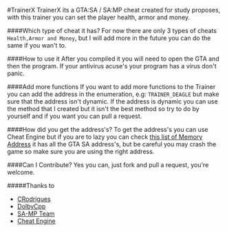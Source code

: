 #TrainerX
TrainerX its a GTA:SA / SA:MP cheat created for study proposes, with this trainer you can set the player health, armor and money.

####Which type of cheat it has?
For now there are only 3 types of cheats `Health,Armor and Money`, but I will add more in the future you can do the same if you wan't to.

####How to use it
After you compiled it you will need to open the GTA and then the program.
If your antivirus acuse's your program has a virus don't panic. 

####Add more functions
If you want to add more functions to the Trainer you can add the address in the enumeration, e.g: `TRAINER_DEAGLE` but make sure that the address isn't dynamic. If the address is dynamic you can use the method that I created but it isn't the best method so try to do by yourself and if you want you can pull a request.

####How did you get the address's?
To get the address's you can use Cheat Engine but if you are to lazy you can check [this list of Memory Address](http://www.gtamodding.com/?title=Memory_Addresses_(SA) ) it has all the GTA SA address's, but be careful you may crash the game so make sure you are using the right address.

####Can I Contribute?
Yes you can, just fork and pull a request, you're welcome.

#####Thanks to
* [CRodrigues](https://github.com/crodriguespt)
* [DolbyCpp](https://github.com/DolbyCpp)
* [SA-MP Team](forum.sa-mp.com)
* [Cheat Engine](http://www.cheatengine.org/)


